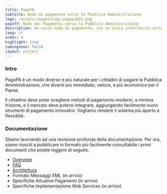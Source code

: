 ```yaml
---
title: PagoPA
subtitle: Nodo di pagamento verso la Pubblica Amministrazione
logo: /assets/images/logo-pagopa@2x.png
payoff: Nodo dei Pagamenti verso la Pubblica Amministrazione
description: Un unico nodo di pagamento, con un'unica interfaccia verso il cittadino, per pagare dai tributi alla gita scolastica dei figli con carte di credito, bonifici o anche via app.
lang: it
order: 4
highlight: true
comingsoon: false
layout: project
---
```


### Intro
PagoPA è un modo diverso e più naturale per i cittadini di pagare la Pubblica Amministrazione, che diventi più immediato, veloce, e più economico per il Paese.

Il cittadino deve poter scegliere metodi di pagamento moderni, a minima frizione, e il mercato deve potersi integrare, aggiungendo facilmente nuovi strumenti di pagamento innovativi. Vogliamo rendere il sistema più aperto e flessibile.

### Documentazione
Stiamo lavorando ad una revisione profonda della documentazione. Per ora, siamo riusciti a pubblicare in formato più facilmente consultabile i primi documenti che potete leggere di seguito.

- [Overview](https://pagopa-doc-overview.readthedocs.io/)
- [FAQ](https://pagopa-doc-faq.readthedocs.io/)
- [Architettura](https://pagopa-doc-architettura.readthedocs.io/)
- Formato Messaggi XML (in arrivo)
- Specifiche Attuative Pagamenti (in arrivo)
- Specifiche Implementazione Web Services (in arrivo)
